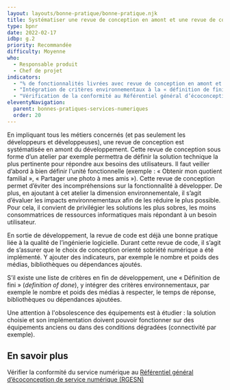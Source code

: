```yaml
---
layout: layouts/bonne-pratique/bonne-pratique.njk
title: Systématiser une revue de conception en amont et une revue de code orientées sobriété numérique
type: bpnr
date: 2022-02-17
idbp: g.2
priority: Recommandée
difficulty: Moyenne
who:
  - Responsable produit
  - Chef de projet
indicators:
  - "% de fonctionnalités livrées avec revue de conception en amont et une revue de code en aval."
  - "Intégration de critères environnementaux à la « définition de fini » d’une fonctionnalité : oui / non"
  - "Vérification de la conformité au Référentiel général d’écoconception de service numérique"
eleventyNavigation:
  parent: bonnes-pratiques-services-numeriques
  order: 20
---
```


En impliquant tous les métiers concernés (et pas seulement les développeurs et développeuses), une revue de conception est systématisée en amont du développement. Cette revue de conception sous forme d’un atelier par exemple permettra de définir la solution technique la plus pertinente pour répondre aux besoins des utilisateurs. Il faut veiller d’abord à bien définir l'unité fonctionnelle (exemple : « Obtenir mon quotient familial », « Partager une photo à mes amis »). Cette revue de conception permet d’éviter des incompréhensions sur la fonctionnalité à développer. De plus, en ajoutant à cet atelier la dimension environnementale, il s’agit d’évaluer les impacts environnementaux afin de les réduire le plus possible. Pour cela, il convient de privilégier les solutions les plus sobres, les moins consommatrices de ressources informatiques mais répondant à un besoin utilisateur.

En sortie de développement, la revue de code est déjà une bonne pratique liée à la qualité de l’ingénierie logicielle. Durant cette revue de code, il s’agit de s’assurer que le choix de conception orienté sobriété numérique a été implémenté. Y ajouter des indicateurs, par exemple le nombre et poids des médias, bibliothèques ou dépendances ajoutés.

S’il existe une liste de critères en fin de développement, une « Définition de fini » (*definition of done*), y intégrer des critères environnementaux, par exemple le nombre et poids des médias à respecter, le temps de réponse, bibliothèques ou dépendances ajoutées.

Une attention à l'obsolescence des équipements est à étudier : la solution choisie et son implémentation doivent pouvoir fonctionner sur des équipements anciens ou dans des conditions dégradées (connectivité par exemple).

## En savoir plus

Vérifier la conformité du service numérique au [Référentiel général d’écoconception de service numérique (RGESN)](https://ecoresponsable.numerique.gouv.fr/publications/referentiel-general-ecoconception/)